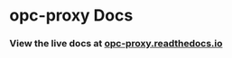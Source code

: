 # opc-proxy Docs

### View the live docs at [opc-proxy.readthedocs.io](https://opc-proxy.readthedocs.io)
